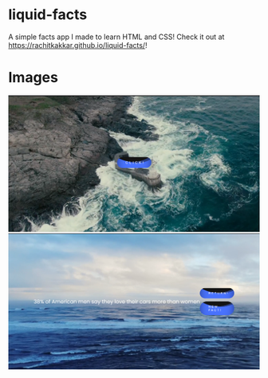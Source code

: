 # liquid-facts
A simple facts app I made to learn HTML and CSS! Check it out at https://rachitkakkar.github.io/liquid-facts/!

# Images
![screen 1](images/screen1.png)
![screen 2](images/screen2.png)
